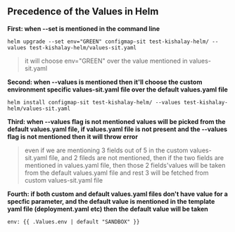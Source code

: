 ## Precedence of the Values in Helm

**First: when --set is mentioned in the command line**
```
helm upgrade --set env="GREEN" configmap-sit test-kishalay-helm/ --values test-kishalay-helm/values-sit.yaml
```
> it will choose env="GREEN" over the value mentioned in values-sit.yaml

**Second: when --values is mentioned then it'll choose the custom environment specific values-sit.yaml file over the default values.yaml file**

```
helm install configmap-sit test-kishalay-helm/ --values test-kishalay-helm/values-sit.yaml
```

**Third: when --values flag is not mentioned values will be picked from the default values.yaml file, if values.yaml file is not present and the --values flag is not mentioned then it will throw error**

> even if we are mentioning 3 fields out of 5 in the custom values-sit.yaml file, and 2 fileds are not mentioned, then if the two fields are mentioned in values.yaml file, then those 2 fields'values will be taken from the default values.yaml file and rest 3 will be fetched from custom values-sit.yaml file

**Fourth: if both custom and default values.yaml files don't have value for a specfic parameter, and the default value is mentioned in the template yaml file (deployment.yaml etc) then the default value will be taken**
```
env: {{ .Values.env | default "SANDBOX" }}
```
